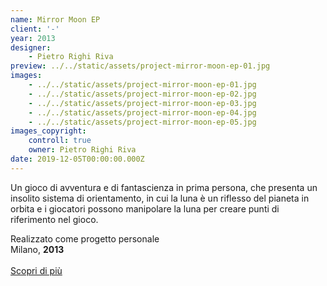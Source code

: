 ```yaml
---
name: Mirror Moon EP
client: '-'
year: 2013
designer:
    - Pietro Righi Riva
preview: ../../static/assets/project-mirror-moon-ep-01.jpg
images:
    - ../../static/assets/project-mirror-moon-ep-01.jpg
    - ../../static/assets/project-mirror-moon-ep-02.jpg
    - ../../static/assets/project-mirror-moon-ep-03.jpg
    - ../../static/assets/project-mirror-moon-ep-04.jpg
    - ../../static/assets/project-mirror-moon-ep-05.jpg
images_copyright:
    controll: true
    owner: Pietro Righi Riva
date: 2019-12-05T00:00:00.000Z
---
```


Un gioco di avventura e di fantascienza in prima persona, che presenta un insolito sistema di orientamento, in cui la luna è un riflesso del pianeta in orbita e i giocatori possono manipolare la luna per creare punti di riferimento nel gioco.

Realizzato come progetto personale  
Milano, **2013**<br><br>
[Scopri di più](http://www.mirrormoongame.com/)
